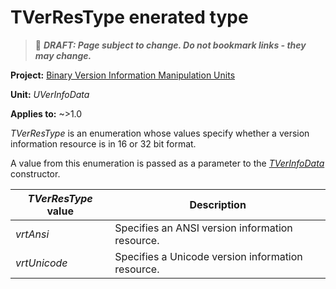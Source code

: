 # TVerResType enerated type

> 📝 ***DRAFT: Page subject to change. Do not bookmark links - they may change.***

**Project:** [Binary Version Information Manipulation Units](../API.md)

**Unit:** _UVerInfoData_

**Applies to:** ~>1.0

_TVerResType_ is an enumeration whose values specify whether a version information resource is in 16 or 32 bit format.

A value from this enumeration is passed as a parameter to the [_TVerInfoData_](./TVerInfoData.md) constructor.

| _TVerResType_	value | Description |
|---------------------|-------------|
| _vrtAnsi_ | Specifies an ANSI version information resource. |
| _vrtUnicode_ | Specifies a Unicode version information resource. |
